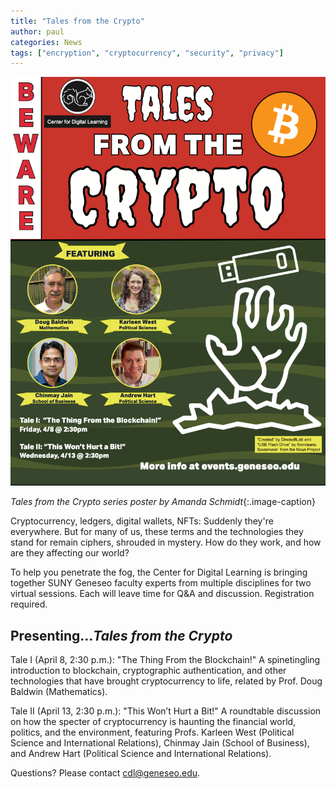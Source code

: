 ```yaml
---
title: "Tales from the Crypto"
author: paul
categories: News
tags: ["encryption", "cryptocurrency", "security", "privacy"]
---
```

![Tales from the Crypto series poster](/images/tales-from-the-crypto.png)

*Tales from the Crypto series poster by Amanda Schmidt*{:.image-caption}

<span class="drop">C</span>ryptocurrency, ledgers, digital wallets, NFTs: Suddenly they're everywhere. But for many of us, these terms and the technologies they stand for remain ciphers, shrouded in mystery. How do they work, and how are they affecting our world?

To help you penetrate the fog, the Center for Digital Learning is bringing together SUNY Geneseo faculty experts from multiple disciplines for two virtual sessions. Each will leave time for Q&A and discussion. Registration required.

<!--more-->

## Presenting&hellip;*Tales from the Crypto*

Tale I (April 8, 2:30 p.m.): "The Thing From the Blockchain!" A spinetingling introduction to blockchain, cryptographic authentication, and other technologies that have brought cryptocurrency to life, related by Prof. Doug Baldwin (Mathematics).

Tale II (April 13, 2:30 p.m.): "This Won’t Hurt a Bit!" A roundtable discussion on how the specter of cryptocurrency is haunting the financial world, politics, and the environment, featuring Profs. Karleen West (Political Science and International Relations), Chinmay Jain (School of Business), and Andrew Hart (Political Science and International Relations).

Questions? Please contact [cdl@geneseo.edu](mailto:cdl@geneseo.edu).
